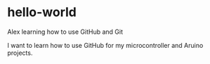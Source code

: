 # hello-world
Alex learning how to use GitHub and Git

I want to learn how to use GitHub for my microcontroller and Aruino projects.
